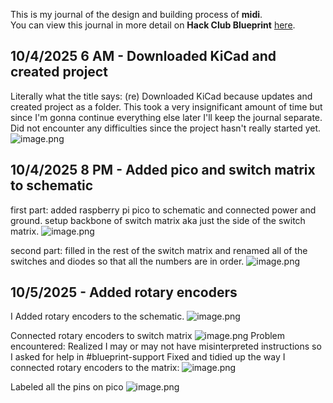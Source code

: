 <!--
  ===================    !!READ THIS NOTICE!!   ====================
  DO NOT edit this file manually. Your changes WILL BE OVERWRITTEN!
  This journal is auto generated and updated by Hack Club Blueprint.
  To edit this file, please edit your journal entries on Blueprint.
  ==================================================================
-->

This is my journal of the design and building process of **midi**.  
You can view this journal in more detail on **Hack Club Blueprint** [here](https://blueprint.hackclub.com/projects/51).


## 10/4/2025 6 AM - Downloaded KiCad and created project  

Literally what the title says: (re) Downloaded KiCad because updates and created project as a folder.
This took a very insignificant amount of time but since I'm gonna continue everything else later I'll keep the journal separate. 
Did not encounter any difficulties since the project hasn't really started yet. 
![image.png](https://blueprint.hackclub.com/user-attachments/blobs/redirect/eyJfcmFpbHMiOnsiZGF0YSI6Mjk2LCJwdXIiOiJibG9iX2lkIn19--ba0fd61814c659594c147dee68a3a928734e4f33/image.png)
  

## 10/4/2025 8 PM - Added pico and switch matrix to schematic  

first part:
added raspberry pi pico to schematic and connected power and ground. 
setup backbone of switch matrix aka just the side of the switch matrix. 
![image.png](https://blueprint.hackclub.com/user-attachments/blobs/redirect/eyJfcmFpbHMiOnsiZGF0YSI6MzM4LCJwdXIiOiJibG9iX2lkIn19--cba4e3e2b3d8fd39c3cafcf3d74c029e706b1bdc/image.png) 

second part:
filled in the rest of the switch matrix and renamed all of the switches and diodes so that all the numbers are in order. 
![image.png](https://blueprint.hackclub.com/user-attachments/blobs/redirect/eyJfcmFpbHMiOnsiZGF0YSI6NDExLCJwdXIiOiJibG9iX2lkIn19--a368cf3ab37e70f42ce09a8166ee224c1d33ff54/image.png)

  

## 10/5/2025 - Added rotary encoders  

I Added rotary encoders to the schematic. 
![image.png](https://blueprint.hackclub.com/user-attachments/blobs/redirect/eyJfcmFpbHMiOnsiZGF0YSI6NDg4LCJwdXIiOiJibG9iX2lkIn19--e74e6cea81a7ee3f7bb12c3a18a87afa1654217a/image.png)

Connected rotary encoders to switch matrix
![image.png](https://blueprint.hackclub.com/user-attachments/blobs/redirect/eyJfcmFpbHMiOnsiZGF0YSI6NDE1LCJwdXIiOiJibG9iX2lkIn19--a42c4a98978fcc044d5a27898c0db38dd0545eaa/image.png)
Problem encountered:
Realized I may or may not have misinterpreted instructions so I asked for help in #blueprint-support
Fixed and tidied up the way I connected rotary encoders to the matrix:
![image.png](https://blueprint.hackclub.com/user-attachments/blobs/redirect/eyJfcmFpbHMiOnsiZGF0YSI6NDc4LCJwdXIiOiJibG9iX2lkIn19--bb86e34bf2116a4e1e7d0b71bccbf79f72dda240/image.png)

Labeled all the pins on pico
![image.png](https://blueprint.hackclub.com/user-attachments/blobs/redirect/eyJfcmFpbHMiOnsiZGF0YSI6NDgxLCJwdXIiOiJibG9iX2lkIn19--8e3b0e185e5aa2604972b6a06dc1567aef7ded4d/image.png)  

